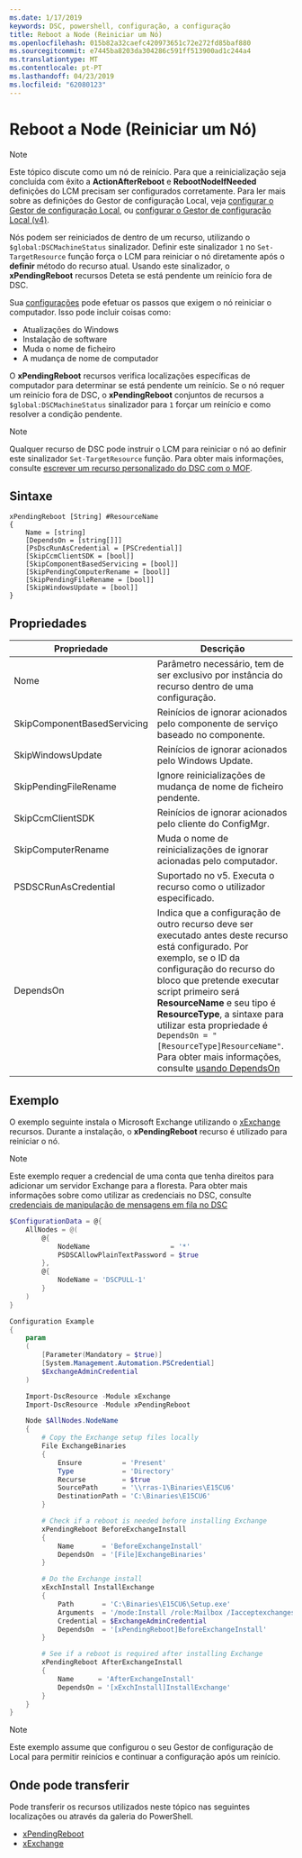 ```yaml
---
ms.date: 1/17/2019
keywords: DSC, powershell, configuração, a configuração
title: Reboot a Node (Reiniciar um Nó)
ms.openlocfilehash: 015b82a32caefc420973651c72e272fd85baf880
ms.sourcegitcommit: e7445ba8203da304286c591ff513900ad1c244a4
ms.translationtype: MT
ms.contentlocale: pt-PT
ms.lasthandoff: 04/23/2019
ms.locfileid: "62080123"
---
```

# <a name="reboot-a-node"></a>Reboot a Node (Reiniciar um Nó)

> [!NOTE]
> Este tópico discute como um nó de reinício. Para que a reinicialização seja concluída com êxito a **ActionAfterReboot** e **RebootNodeIfNeeded** definições do LCM precisam ser configurados corretamente.
> Para ler mais sobre as definições do Gestor de configuração Local, veja [configurar o Gestor de configuração Local](../managing-nodes/metaConfig.md), ou [configurar o Gestor de configuração Local (v4)](../managing-nodes/metaConfig4.md).

Nós podem ser reiniciados de dentro de um recurso, utilizando o `$global:DSCMachineStatus` sinalizador. Definir este sinalizador `1` no `Set-TargetResource` função força o LCM para reiniciar o nó diretamente após o **definir** método do recurso atual. Usando este sinalizador, o **xPendingReboot** recursos Deteta se está pendente um reinício fora de DSC.

Sua [configurações](configurations.md) pode efetuar os passos que exigem o nó reiniciar o computador. Isso pode incluir coisas como:

- Atualizações do Windows
- Instalação de software
- Muda o nome de ficheiro
- A mudança de nome de computador

O **xPendingReboot** recursos verifica localizações específicas de computador para determinar se está pendente um reinício. Se o nó requer um reinício fora de DSC, o **xPendingReboot** conjuntos de recursos a `$global:DSCMachineStatus` sinalizador para `1` forçar um reinício e como resolver a condição pendente.

> [!NOTE]
> Qualquer recurso de DSC pode instruir o LCM para reiniciar o nó ao definir este sinalizador `Set-TargetResource` função. Para obter mais informações, consulte [escrever um recurso personalizado do DSC com o MOF](../resources/authoringResourceMOF.md).

## <a name="syntax"></a>Sintaxe

```
xPendingReboot [String] #ResourceName
{
    Name = [string]
    [DependsOn = [string[]]]
    [PsDscRunAsCredential = [PSCredential]]
    [SkipCcmClientSDK = [bool]]
    [SkipComponentBasedServicing = [bool]]
    [SkipPendingComputerRename = [bool]]
    [SkipPendingFileRename = [bool]]
    [SkipWindowsUpdate = [bool]]
}
```

## <a name="properties"></a>Propriedades

| Propriedade | Descrição |
| --- | --- |
| Nome| Parâmetro necessário, tem de ser exclusivo por instância do recurso dentro de uma configuração.|
| SkipComponentBasedServicing | Reinícios de ignorar acionados pelo componente de serviço baseado no componente. |
| SkipWindowsUpdate | Reinícios de ignorar acionados pelo Windows Update.|
| SkipPendingFileRename | Ignore reinicializações de mudança de nome de ficheiro pendente. |
| SkipCcmClientSDK | Reinícios de ignorar acionados pelo cliente do ConfigMgr. |
| SkipComputerRename | Muda o nome de reinicializações de ignorar acionadas pelo computador. |
| PSDSCRunAsCredential | Suportado no v5. Executa o recurso como o utilizador especificado. |
| DependsOn | Indica que a configuração de outro recurso deve ser executado antes deste recurso está configurado. Por exemplo, se o ID da configuração do recurso do bloco que pretende executar script primeiro será **ResourceName** e seu tipo é **ResourceType**, a sintaxe para utilizar esta propriedade é `DependsOn = "[ResourceType]ResourceName"`. Para obter mais informações, consulte [usando DependsOn](resource-depends-on.md)|

## <a name="example"></a>Exemplo

O exemplo seguinte instala o Microsoft Exchange utilizando o [xExchange](https://github.com/PowerShell/xExchange) recursos.
Durante a instalação, o **xPendingReboot** recurso é utilizado para reiniciar o nó.

> [!NOTE]
> Este exemplo requer a credencial de uma conta que tenha direitos para adicionar um servidor Exchange para a floresta. Para obter mais informações sobre como utilizar as credenciais no DSC, consulte [credenciais de manipulação de mensagens em fila no DSC](../configurations/configDataCredentials.md)

```powershell
$ConfigurationData = @{
    AllNodes = @(
        @{
            NodeName                    = '*'
            PSDSCAllowPlainTextPassword = $true
        },
        @{
            NodeName = 'DSCPULL-1'
        }
    )
}

Configuration Example
{
    param
    (
        [Parameter(Mandatory = $true)]
        [System.Management.Automation.PSCredential]
        $ExchangeAdminCredential
    )

    Import-DscResource -Module xExchange
    Import-DscResource -Module xPendingReboot

    Node $AllNodes.NodeName
    {
        # Copy the Exchange setup files locally
        File ExchangeBinaries
        {
            Ensure          = 'Present'
            Type            = 'Directory'
            Recurse         = $true
            SourcePath      = '\\rras-1\Binaries\E15CU6'
            DestinationPath = 'C:\Binaries\E15CU6'
        }

        # Check if a reboot is needed before installing Exchange
        xPendingReboot BeforeExchangeInstall
        {
            Name       = 'BeforeExchangeInstall'
            DependsOn  = '[File]ExchangeBinaries'
        }

        # Do the Exchange install
        xExchInstall InstallExchange
        {
            Path       = 'C:\Binaries\E15CU6\Setup.exe'
            Arguments  = '/mode:Install /role:Mailbox /Iacceptexchangeserverlicenseterms'
            Credential = $ExchangeAdminCredential
            DependsOn  = '[xPendingReboot]BeforeExchangeInstall'
        }

        # See if a reboot is required after installing Exchange
        xPendingReboot AfterExchangeInstall
        {
            Name      = 'AfterExchangeInstall'
            DependsOn = '[xExchInstall]InstallExchange'
        }
    }
}
```

> [!NOTE]
> Este exemplo assume que configurou o seu Gestor de configuração de Local para permitir reinícios e continuar a configuração após um reinício.

## <a name="where-to-download"></a>Onde pode transferir

Pode transferir os recursos utilizados neste tópico nas seguintes localizações ou através da galeria do PowerShell.

- [xPendingReboot](https://github.com/PowerShell/xPendingReboot)
- [xExchange](https://github.com/PowerShell/xExchange)
